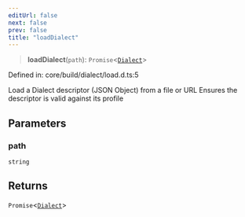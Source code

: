 ```yaml
---
editUrl: false
next: false
prev: false
title: "loadDialect"
---
```


> **loadDialect**(`path`): `Promise`\<[`Dialect`](/reference/dpkit/dialect/)\>

Defined in: core/build/dialect/load.d.ts:5

Load a Dialect descriptor (JSON Object) from a file or URL
Ensures the descriptor is valid against its profile

## Parameters

### path

`string`

## Returns

`Promise`\<[`Dialect`](/reference/dpkit/dialect/)\>
